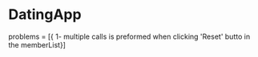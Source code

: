 # DatingApp
problems = [{
1- multiple calls is preformed when clicking 'Reset' butto in the memberList}]
